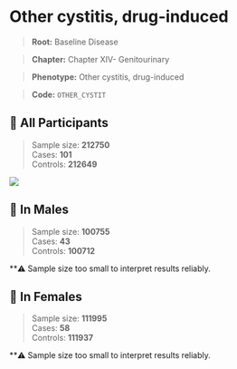 # Other cystitis, drug-induced

> **Root:** Baseline Disease  

> **Chapter:** Chapter XIV- Genitourinary  

> **Phenotype:** Other cystitis, drug-induced  

> **Code:** `OTHER_CYSTIT`

## 🧪 All Participants  
> Sample size: **212750**  
> Cases: **101**  
> Controls: **212649**
<img src="/Disease/Figures/ALL/Baseline/OTHER_CYSTIT.png"/>
<CsvTable src="/Disease_Data/ALL/Baseline/LG_OTHER_CYSTIT.csv" label="🔍 View full results" />

## 👨 In Males  
> Sample size: **100755**  
> Cases: **43**  
> Controls: **100712**

**⚠️ Sample size too small to interpret results reliably.

## 👩 In Females  
> Sample size: **111995**  
> Cases: **58**  
> Controls: **111937**

**⚠️ Sample size too small to interpret results reliably.

